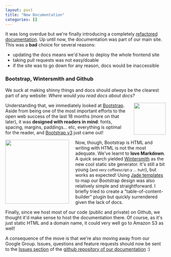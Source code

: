 ```yaml
---
layout: post
title: "New Documentation"
categories: []
---
```


It was long overdue but we're finally introducing a completely [refactored documentation](http://documentation.superfeedr.com/). Up until now, the documentation was part of our main site. This was a **bad** choice for several reasons: 

* updating the docs means we'd have to deploy the whole frontend site
* taking pull requests was not easy/doable
* if the site was to go down for any reason, docs would be inaccessible

### Bootstrap, Wintersmith and Github

We suck at making shinny things and docs should *always* be the clearest part of any website: *Where would you read docs about docs?*

<img src="http://blog.getbootstrap.com/public/ico/apple-touch-icon-144-precomposed.png" style="float:right; width: 100px; margin-left: 20px; margin-bottom:10px">

Understanding that, we immediately looked at [Bootstrap](http://getbootstrap.com). Aside from being one of the most important efforts to the open web success of the last 18 months (more on that later), it was **designed with readers in mind**: fonts, spacing, margins, paddings... etc, everything is optimal for the reader, and [Bootstrap v3](http://blog.getbootstrap.com/2013/08/19/bootstrap-3-released/) just came out!

<img src="http://wintersmith.io/images/wintersmith.svg" style="float:left; width: 200px; margin-right: 20px; maring-bottom: 10px">

Now, though, Bootstrap is HTML and writing with HTML is not the most adequate. We've learnt to **love Markdown**. A quick search yielded [Wintersmith](http://wintersmith.io/) as the new cool static site generator. It's still a bit young (<small>and very coffeescript-y ... huh!</small>), but works as expected! Using [Jade templates](http://jade-lang.com/) to map our Bootstrap design was also relatively simple and straightforward. I briefly tried to create a "table-of-content-builder" plugin but quickly surrendered given the lack of docs.

Finally, since we host most of our code (public and private) on Github, we thought it'd make sense to host the documentation there. Of course, as it's just static HTML and a domain name, it could very well go to Amazon S3 as well!

A consequence of the move is that we're also moving away from our Google Group. Issues, questions and feature requests should now be sent to the [Issues section](https://github.com/superfeedr/documentation/issues?state=closed) of the [github repository of our documentation](https://github.com/superfeedr/documentation) :)


